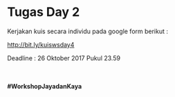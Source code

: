 # Tugas Day 2

Kerjakan kuis secara individu pada google form berikut :

http://bit.ly/kuiswsday4

Deadline : 26 Oktober 2017 Pukul 23.59
<br> <br> <br>
 
 

**#WorkshopJayadanKaya**
